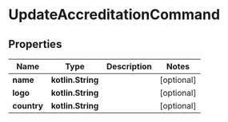 
# UpdateAccreditationCommand

## Properties
Name | Type | Description | Notes
------------ | ------------- | ------------- | -------------
**name** | **kotlin.String** |  |  [optional]
**logo** | **kotlin.String** |  |  [optional]
**country** | **kotlin.String** |  |  [optional]



